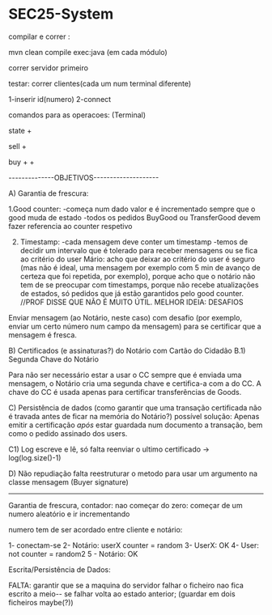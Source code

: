 ﻿# SEC25-System

compilar e correr :

mvn clean compile exec:java
(em cada módulo)

correr servidor primeiro

testar:
correr clientes(cada um num terminal diferente)

 1-inserir id(numero) 
 2-connect
 
comandos para as operacoes:
(Terminal)

state + <goodID>

sell + <goodID>

buy + <sellerID> + <goodID> 
 
 
--------------OBJETIVOS--------------------

 A) Garantia de frescura:

 1.Good counter:
 -começa num dado valor e é incrementado sempre que o good muda de estado
 -todos os pedidos BuyGood ou TransferGood devem fazer referencia ao counter respetivo
 
 2. Timestamp:
 -cada mensagem deve conter um timestamp
 -temos de decidir um intervalo que é tolerado para receber mensagens ou se fica ao critério do user
 Mário: acho que deixar ao critério do user é seguro (mas não é ideal, uma mensagem por exemplo com 5 min de avanço de certeza que foi repetida, por exemplo), porque acho que o notário não tem de se preocupar com timestamps, porque não recebe atualizações de estados, só pedidos que já estão garantidos pelo good counter. 
 //PROF DISSE QUE NÃO É MUITO ÚTIL. MELHOR IDEIA: DESAFIOS
 
Enviar mensagem (ao Notário, neste caso) com desafio (por exemplo, enviar um certo número num campo da mensagem) para se certificar que a mensagem é fresca.
 
 
 B) Certificados (e assinaturas?) do Notário com Cartão do Cidadão
 B.1) Segunda Chave do Notário
 
 Para não ser necessário estar a usar o CC sempre que é enviada uma mensagem, o Notário cria uma segunda chave e certifica-a com a do CC. A chave do CC é usada apenas para certificar transferências de Goods.
 
 
 C) Persistência de dados (como garantir que uma transação certificada não é travada antes de ficar na memória do Notário?)
 possível solução: Apenas emitir a certificação *após* estar guardada num documento a transação, bem como o pedido assinado dos users.
 
  C1) Log escreve e lê, só falta reenviar o ultimo certificado -> log(log.size()-1)
  
 D) Não repudiação falta reestruturar o metodo para usar um argumento na classe mensagem (Buyer signature)
 
 -----------------------------------------------
 
 
 Garantia de frescura, 
 contador: 
   nao começar do zero: começar de um numero aleatório e ir incrementando
   
   numero tem de ser acordado entre cliente e notário:
   
   1- conectam-se
   2- Notário: userX counter = random
   3- UserX: OK
   4- User: not counter = random2
   5 - Notário: OK
   
  
  Escrita/Persistência de Dados:
  
  FALTA: garantir que se a maquina do servidor falhar o ficheiro nao fica escrito a meio-- se falhar volta ao estado anterior; (guardar em dois ficheiros maybe(?))
   
 
